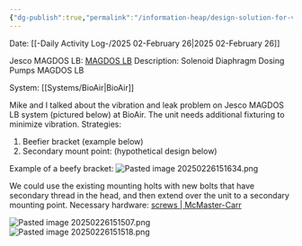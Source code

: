 ```yaml
---
{"dg-publish":true,"permalink":"/information-heap/design-solution-for-vibrating-jesco-unit-in-bio-air-system/","noteIcon":"","created":"2025-02-26T15:14:10.877-06:00"}
---
```


Date: [[-Daily Activity Log-/2025 02-February 26\|2025 02-February 26]]

Jesco MAGDOS LB: [MAGDOS LB](https://www.lutz-jesco.com/en/products/dosing-pumps/solenoid-diaphragm-dosing-pumps/magdos-lb/)
Description: Solenoid Diaphragm Dosing Pumps MAGDOS LB

System: [[Systems/BioAir\|BioAir]]

Mike and I talked about the vibration and leak problem on Jesco MAGDOS LB system (pictured below) at BioAir. The unit needs additional fixturing to minimize vibration.
Strategies: 
1. Beefier bracket (example below)
2. Secondary mount point: (hypothetical design below)

Example of a beefy bracket:
![Pasted image 20250226151634.png](/img/user/Pasted%20image%2020250226151634.png)


We could use the existing mounting holts with new bolts that have secondary thread in the head, and then extend over the unit to a secondary mounting point.
Necessary hardware: [screws | McMaster-Carr](https://www.mcmaster.com/products/screws/thread-adapters~/metric-to-metric-female-hex-thread-adapters/)

![Pasted image 20250226151507.png](/img/user/Pasted%20image%2020250226151507.png)
![Pasted image 20250226151518.png](/img/user/Pasted%20image%2020250226151518.png)
